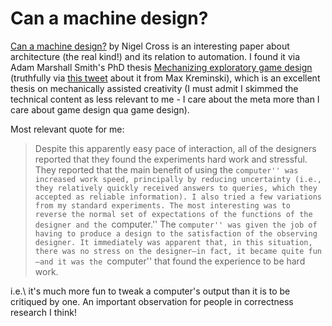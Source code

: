# Can a machine design?

[Can a machine design?](http://echo.iat.sfu.ca/library/cross_01_machine_des.pdf) by Nigel Cross is an interesting paper about architecture (the real kind!) and its relation to automation.
I found it via Adam Marshall Smith's PhD thesis [Mechanizing exploratory game design](https://adamsmith.as/papers/mechanizing_exploratory_game_design_book.pdf) (truthfully via [this tweet](https://twitter.com/maxkreminski/status/964923822766833664) about it from Max Kreminski),
which is an excellent thesis on mechanically assisted creativity (I must admit I skimmed the technical content as less relevant to me - I care about the meta more than I care about game design qua game design).

Most relevant quote for me:

> Despite this apparently
> easy pace of interaction, all of the designers reported that they
> found the experiments hard work and stressful. They reported that
> the main benefit of using the ``computer'' was increased work
> speed, principally by reducing uncertainty (i.e., they relatively
> quickly received answers to queries, which they accepted as reliable
> information).
> I also tried a few variations from my standard experiments. The most interesting was to reverse the normal set of expectations of the functions of the designer and the ``computer.''
> The ``computer'' was given the job of having to produce a design to the
> satisfaction of the observing designer. It immediately was apparent
> that, in this situation, there was no stress on the designer—in fact, it
> became quite fun—and it was the ``computer'' that found the experience
> to be hard work. 

i.e.\ it's much more fun to tweak a computer's output than it is to be critiqued by one.
An important observation for people in correctness research I think!
